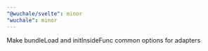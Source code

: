 ```yaml
---
"@wuchale/svelte": minor
"wuchale": minor
---
```


Make bundleLoad and initInsideFunc common options for adapters
